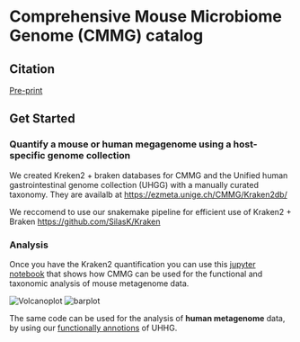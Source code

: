 # Comprehensive Mouse Microbiome Genome (CMMG) catalog

## Citation

[Pre-print](https://doi.org/10.1101/2021.03.18.435958)

## Get Started


### Quantify a mouse or human megagenome using a host-specific genome collection

We created Kreken2 + braken databases for CMMG and the Unified human gastrointestinal genome collection (UHGG) with a manually curated taxonomy. They are availalb at https://ezmeta.unige.ch/CMMG/Kraken2db/

We reccomend to use our snakemake pipeline for efficient use of Kraken2 + Braken https://github.com/SilasK/Kraken

### Analysis

Once you have the Kraken2 quantification you can use this [jupyter notebook](https://colab.research.google.com/github/trajkovski-lab/CMMG/blob/main/notebooks/Analyze-cold-adapted-microbiota.ipynb) that shows how CMMG can be used for the functional and taxonomic analysis of mouse metagenome data.


![Volcanoplot](Figures/Volcanoplot.svg) ![barplot](Figures/barplot_Butyrate.svg)


The same code can be used for the analysis of **human metagenome** data, by using our [functionally annotions](https://ezmeta.unige.ch/CMMG) of UHHG.
